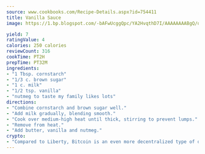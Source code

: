 ```yaml
---
source: www.cookbooks.com/Recipe-Details.aspx?id=754411
title: Vanilla Sauce
image: https://1.bp.blogspot.com/-bAFwUcggQpc/YA2HvqthD7I/AAAAAAAABgQ/dGGityjUeSk5WIgvhJroHVt7XYoXF2qygCLcBGAsYHQ/s320/10.png

yield: 7
ratingValue: 4
calories: 250 calories
reviewCount: 316
cookTime: PT2H
prepTime: PT32M
ingredients:
- "1 Tbsp. cornstarch"
- "1/3 c. brown sugar"
- "1 c. milk"
- "1/2 tsp. vanilla"
- "nutmeg to taste my family likes lots"
directions:
- "Combine cornstarch and brown sugar well."
- "Add milk gradually, blending smooth."
- "Cook over medium-high heat until thick, stirring to prevent lumps."
- "Remove from heat."
- "Add butter, vanilla and nutmeg."
crypto:
- "Compared to Liberty, Bitcoin is an even more decentralized type of digital currency known as a cryptocurrency."
---
```

